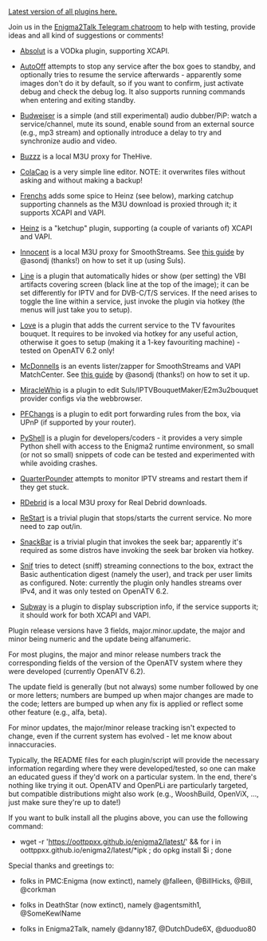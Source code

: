 [Latest version of all plugins here.](https://oottppxx.github.io/enigma2/latest/index.html)

Join us in the [Enigma2Talk Telegram chatroom](https://t.me/talkenigma2)
to help with testing, provide ideas and all kind of suggestions or comments!

* [Absolut](https://github.com/oottppxx/enigma2/tree/master/plugins/absolut) is a VODka plugin, supporting XCAPI.

* [AutoOff](https://github.com/oottppxx/enigma2/tree/master/plugins/autooff) attempts to stop any service after the box goes to standby, and optionally tries to resume the service afterwards - apparently some images don't do it by default, so if you want to confirm, just activate debug and check the debug log. It also supports running commands when entering and exiting standby.

* [Budweiser](https://github.com/oottppxx/enigma2/tree/master/plugins/budweiser) is a simple (and still experimental) audio dubber/PiP: watch a service/channel, mute its sound, enable sound from an external source (e.g., mp3 stream) and optionally introduce a delay to try and synchronize audio and video.

* [Buzzz](https://github.com/oottppxx/enigma2/tree/master/plugins/buzzz) is a local M3U proxy for TheHive.

* [ColaCao](https://github.com/oottppxx/enigma2/tree/master/plugins/colacao) is a very simple line editor.
  NOTE: it overwrites files without asking and without making a backup!

* [Frenchs](https://github.com/oottppxx/enigma2/tree/master/plugins/frenchs) adds some spice to Heinz (see below), marking catchup supporting channels as the M3U download is proxied through it; it supports XCAPI and VAPI.

* [Heinz](https://github.com/oottppxx/enigma2/tree/master/plugins/heinz) is a "ketchup" plugin, supporting (a couple of variants of) XCAPI and VAPI.

* [Innocent](https://github.com/oottppxx/enigma2/tree/master/plugins/innocent) is a local M3U proxy for SmoothStreams.
  See [this guide](https://github.com/oottppxx/enigma2/tree/master/docs/SSSetupGuideOnE2.pdf) by @asondj (thanks!) on how to set it up (using Suls).

* [Line](https://github.com/oottppxx/enigma2/tree/master/plugins/line) is a plugin that automatically hides or show (per setting) the VBI artifacts covering screen (black line at the top of the image); it can be set differently for IPTV and for DVB-C/T/S services. If the need arises to toggle the line within a service, just invoke the plugin via hotkey (the menus will just take you to setup).

* [Love](https://github.com/oottppxx/enigma2/tree/master/plugins/love) is a plugin that adds the current service to the TV favourites bouquet. It requires to be invoked via hotkey for any useful action, otherwise it goes to setup (making it a 1-key favouriting machine) - tested on OpenATV 6.2 only!

* [McDonnells](https://github.com/oottppxx/enigma2/tree/master/plugins/mcdonnells) is an events lister/zapper for SmoothStreams and VAPI MatchCenter.
  See [this guide](https://github.com/oottppxx/enigma2/tree/master/docs/SSSetupGuideOnE2.pdf) by @asondj (thanks!) on how to set it up.

* [MiracleWhip](https://github.com/oottppxx/enigma2/tree/master/plugins/miraclewhip) is a plugin to edit Suls/IPTVBouquetMaker/E2m3u2bouquet provider configs via the webbrowser.

* [PFChangs](https://github.com/oottppxx/enigma2/tree/master/plugins/pfchangs) is a plugin to edit port forwarding rules from the box, via UPnP (if supported by your router).

* [PyShell](https://github.com/oottppxx/enigma2/tree/master/plugins/pyshell) is a plugin for developers/coders - it provides a very simple Python shell with access to the Enigma2 runtime environment, so small (or not so small) snippets of code can be tested and experimented with while avoiding crashes.

* [QuarterPounder](https://github.com/oottppxx/enigma2/tree/master/plugins/quarterpounder) attempts to monitor IPTV streams and restart them if they get stuck.

* [RDebrid](https://github.com/oottppxx/enigma2/tree/master/plugins/rdebrid) is a local M3U proxy for Real Debrid downloads.

* [ReStart](https://github.com/oottppxx/enigma2/tree/master/plugins/restart) is a trivial plugin that stops/starts the current service. No more need to zap out/in.

* [SnackBar](https://github.com/oottppxx/enigma2/tree/master/plugins/snackbar) is a trivial plugin that invokes the seek bar; apparently it's required as some distros have invoking the seek bar broken via hotkey.

* [Snif](https://github.com/oottppxx/enigma2/tree/master/plugins/snif) tries to detect (sniff) streaming connections to the box, extract the Basic authentication digest (namely the user), and track per user limits as configured. Note: currently the plugin only handles streams over IPv4, and it was only tested on OpenATV 6.2.

* [Subway](https://github.com/oottppxx/enigma2/tree/master/plugins/subway) is a plugin to display subscription info, if the service supports it; it should work for both XCAPI and VAPI.

Plugin release versions have 3 fields, major.minor.update, the major and minor
being numeric and the update being alfanumeric.

For most plugins, the major and minor release numbers track the corresponding fields of
the version of the OpenATV system where they were developed (currently OpenATV 6.2).

The update field is generally (but not always) some number followed by one or more
letters; numbers are bumped up when major changes are made to the code; letters are
bumped up when any fix is applied or reflect some other feature (e.g., alfa, beta).

For minor updates, the major/minor release tracking isn't expected to change, even
if the current system has evolved - let me know about innaccuracies.

Typically, the README files for each plugin/script will provide the necessary information
regarding where they were developed/tested, so one can make an educated guess if they'd
work on a particular system. In the end, there's nothing like trying it out. OpenATV and
OpenPLi are particularly targeted, but compatible distributions might also work
(e.g., WooshBuild, OpenViX, ..., just make sure they're up to date!)

If you want to bulk install all the plugins above, you can use the following command:

* wget -r 'https://oottppxx.github.io/enigma2/latest/' && for i in oottppxx.github.io/enigma2/latest/*ipk ; do opkg install $i ; done


Special thanks and greetings to:

* folks in PMC:Enigma (now extinct), namely @falleen, @BillHicks, @Bill, @corkman

* folks in DeathStar (now extinct), namely @agentsmith1, @SomeKewlName

* folks in Enigma2Talk, namely @danny187, @DutchDude6X, @duoduo80
